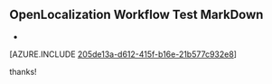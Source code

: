 ## OpenLocalization Workflow Test MarkDown
* 

[AZURE.INCLUDE [205de13a-d612-415f-b16e-21b577c932e8](calleeMd1.md)]

 
thanks!